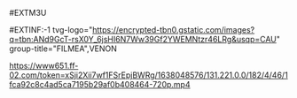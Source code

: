 #EXTM3U

#EXTINF:-1 tvg-logo="https://encrypted-tbn0.gstatic.com/images?q=tbn:ANd9GcT-rsX0Y_6jsHI6N7Ww39Gf2YWEMNtzr46LRg&usqp=CAU" group-title="FILMEA",VENON

https://www651.ff-02.com/token=xSji2Xii7wf1FSrEpjBWRg/1638048576/131.221.0.0/182/4/46/1fca92c8c4ad5ca7195b29af0b408464-720p.mp4
